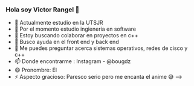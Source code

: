 ### Hola soy Victor Rangel 👋


- 🔭 Actualmente estudio en la UTSJR 
- 🌱 Por el momento estudio ingieneria en software
- 👯 Estoy buscando colaborar en proyectos en c++
- 🤔 Busco ayuda en el front end y back end
- 💬 Me puedes preguntar acerca sistemas operativos, redes de cisco y c++
- 📫 Donde encontrarme : Instagram - @bougdz
- 😄 Pronombre: El
- ⚡ Aspecto gracioso: Paresco serio pero me encanta el anime 😅
-->
